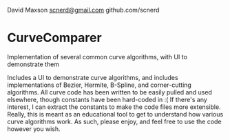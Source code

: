 David Maxson
scnerd@gmail.com
github.com/scnerd

CurveComparer
=============

Implementation of several common curve algorithms, with UI to demonstrate them

Includes a UI to demonstrate curve algorithms, and includes implementations of Bezier, Hermite, B-Spline, and corner-cutting algorithms. All curve code has been written to be easily pulled and used elsewhere, though constants have been hard-coded in :(  If there's any interest, I can extract the constants to make the code files more extensible. Really, this is meant as an educational tool to get to understand how various curve algorithms work. As such, please enjoy, and feel free to use the code however you wish.

